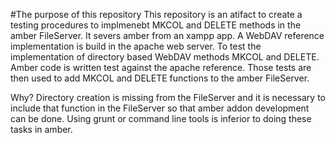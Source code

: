 #The purpose of this repository
This repository is an atifact to create a testing procedures to implmenebt MKCOL and DELETE methods in the amber FileServer. It severs amber from an xampp app. A WebDAV reference implementation is build in the apache web server. To test the implementation of directory based WebDAV methods MKCOL and DELETE. Amber code is written test against the apache reference. Those tests are then used to add MKCOL and DELETE functions to the amber FileServer.

Why? Directory creation is missing from the FileServer and it is necessary to include that function in the FileServer so that amber addon development can be done. Using grunt or command line tools is inferior to doing these tasks in amber.
